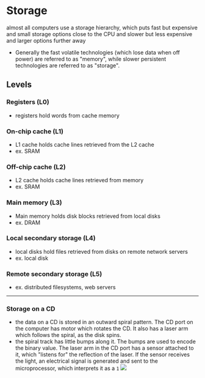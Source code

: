 
# Storage
almost all computers use a storage hierarchy, which puts fast but expensive and small storage options close to the CPU and slower but less expensive and larger options further away
- Generally the fast volatile technologies (which lose data when off power) are referred to as "memory", while slower persistent technologies are referred to as "storage".

## Levels
### Registers (L0)
- registers hold words from cache memory
### On-chip cache (L1)
- L1 cache holds cache lines retrieved from the L2 cache
- ex. SRAM
### Off-chip cache (L2)
- L2 cache holds cache lines retrieved from memory
- ex. SRAM
### Main memory (L3)
- Main memory holds disk blocks retrieved from local disks
- ex. DRAM
### Local secondary storage (L4)
- local disks hold files retrieved from disks on remote network servers
- ex. local disk
### Remote secondary storage (L5)
- ex. distributed filesystems, web servers

* * *

### Storage on a CD
- the data on a CD is stored in an outward spiral pattern. The CD port on the computer has motor which rotates the CD. It also has a laser arm which follows the spiral, as the disk spins.
- the spiral track has little bumps along it. The bumps are used to encode the binary value. The laser arm in the CD port has a sensor attached to it, which "listens for" the reflection of the laser. If the sensor receives the light, an electrical signal is generated and sent to the microprocessor, which interprets it as a `1`
![](/assets/images/2021-03-09-21-22-35.png)
